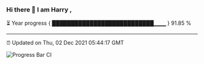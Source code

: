 ### Hi there 👋 I am Harry , 

⏳ Year progress { ███████████████████████████▁▁▁ } 91.85 %

---

⏰ Updated on Thu, 02 Dec 2021 05:44:17 GMT

![Progress Bar CI](https://github.com/duykhang68/duykhang68/workflows/Progress%20Bar%20CI/badge.svg)
